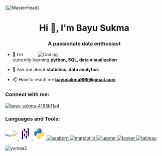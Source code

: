 [![MasterHead](https://nielseniq.com/wp-content/uploads/sites/4/2021/02/data-science-icon-animation-banner-clockwise-4.gif)]

<h1 align="center">Hi 👋, I'm Bayu Sukma</h1>
<h3 align="center">A passionate data enthusiast</h3>
<img align="right" alt="Coding" width="400" src="https://gifdb.com/images/high/hey-there-peach-cat-0sxrk1g5b67cleoa.gif">

- 🌱 I’m currently learning **python, SQL, data visualization**

- 💬 Ask me about **statistics, data analytics**

- 📫 How to reach me **bayusukma999@gmail.com**

<h3 align="left">Connect with me:</h3>
<p align="left">
<a href="https://linkedin.com/in/bayu-sukma-4183b11a4" target="blank"><img align="center" src="https://raw.githubusercontent.com/rahuldkjain/github-profile-readme-generator/master/src/images/icons/Social/linked-in-alt.svg" alt="bayu-sukma-4183b11a4" height="30" width="40" /></a>
</p>

<h3 align="left">Languages and Tools:</h3>
<p align="left"> <a href="https://www.mysql.com/" target="_blank" rel="noreferrer"> <img src="https://raw.githubusercontent.com/devicons/devicon/master/icons/mysql/mysql-original-wordmark.svg" alt="mysql" width="40" height="40"/> </a> <a href="https://pandas.pydata.org/" target="_blank" rel="noreferrer"> <img src="https://raw.githubusercontent.com/devicons/devicon/2ae2a900d2f041da66e950e4d48052658d850630/icons/pandas/pandas-original.svg" alt="pandas" width="40" height="40"/> </a> <a href="https://www.python.org" target="_blank" rel="noreferrer"> <img src="https://raw.githubusercontent.com/devicons/devicon/master/icons/python/python-original.svg" alt="python" width="40" height="40"/> </a> <a href="https://seaborn.pydata.org/" target="_blank" rel="noreferrer"> <img src="https://seaborn.pydata.org/_images/logo-mark-lightbg.svg" alt="seaborn" width="40" height="40"/> </a> <a href="https://matplotlib.org/" target="_blank" rel="noreferrer"> <img src="https://avatars.githubusercontent.com/u/215947?s=280&v=4" alt="matplotlib" width="40" height="40"/> </a> <a href="https://jupyter.org/" target="_blank" rel="noreferrer"> <img src="https://avatars.githubusercontent.com/u/7388996?s=280&v=4" alt="jupyter" width="40" height="40"/> </a> <a href="https://g.co/kgs/96WKHG" target="_blank" rel="noreferrer"> <img src="https://www.svgrepo.com/show/354012/looker-icon.svg" alt="looker" width="40" height="40"/> </a> <a href="https://www.tableau.com/" target="_blank" rel="noreferrer"> <img src="https://cdn.worldvectorlogo.com/logos/tableau-software.svg" alt="tableau" width="40" height="40"/> </a> </p>

<p><img align="center" src="https://github-readme-streak-stats.herokuapp.com/?user=yumaa2&" alt="yumaa2" /></p>
